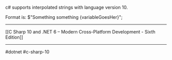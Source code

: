 c# supports interpolated strings with language version 10.

Format is:
$"Something something {variableGoesHer}";

---
[[C Sharp 10 and .NET 6 – Modern Cross-Platform Development - Sixth Edition]]

---
#dotnet #c-sharp-10